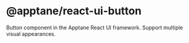 # @apptane/react-ui-button

Button component in the Apptane React UI framework. Support multiple visual appearances.
